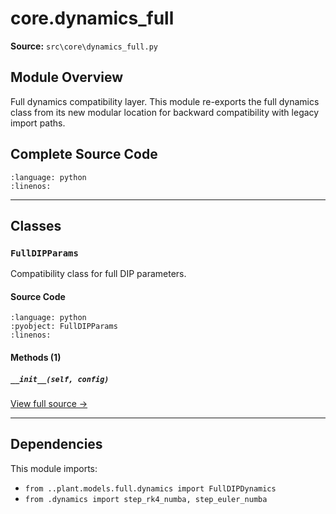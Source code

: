# core.dynamics_full

**Source:** `src\core\dynamics_full.py`

## Module Overview

Full dynamics compatibility layer.
This module re-exports the full dynamics class from its new modular location
for backward compatibility with legacy import paths.

## Complete Source Code

```{literalinclude} ../../../src/core/dynamics_full.py
:language: python
:linenos:
```

---

## Classes

### `FullDIPParams`

Compatibility class for full DIP parameters.

#### Source Code

```{literalinclude} ../../../src/core/dynamics_full.py
:language: python
:pyobject: FullDIPParams
:linenos:
```

#### Methods (1)

##### `__init__(self, config)`

[View full source →](#method-fulldipparams-__init__)

---

## Dependencies

This module imports:

- `from ..plant.models.full.dynamics import FullDIPDynamics`
- `from .dynamics import step_rk4_numba, step_euler_numba`
